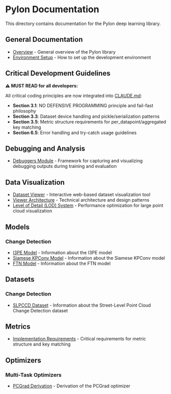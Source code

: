 # Pylon Documentation

This directory contains documentation for the Pylon deep learning library.

## General Documentation

- [Overview](README.md) - General overview of the Pylon library
- [Environment Setup](environment_setup.md) - How to set up the development environment

## Critical Development Guidelines

**⚠️ MUST READ for all developers:**

All critical coding principles are now integrated into [CLAUDE.md](../CLAUDE.md):
- **Section 3.1**: NO DEFENSIVE PROGRAMMING principle and fail-fast philosophy  
- **Section 3.3**: Dataset device handling and pickle/serialization patterns
- **Section 3.5**: Metric structure requirements for per_datapoint/aggregated key matching
- **Section 6.5**: Error handling and try-catch usage guidelines

## Debugging and Analysis

- [Debuggers Module](debuggers/README.md) - Framework for capturing and visualizing debugging outputs during training and evaluation

## Data Visualization

- [Dataset Viewer](data/viewer/viewer_doc.md) - Interactive web-based dataset visualization tool
- [Viewer Architecture](data/viewer/architecture.md) - Technical architecture and design patterns
- [Level of Detail (LOD) System](data/viewer/lod_system.md) - Performance optimization for large point cloud visualization

## Models

### Change Detection

- [I3PE Model](models/change_detection/i3pe.md) - Information about the I3PE model
- [Siamese KPConv Model](models/change_detection/siamese_kpconv.md) - Information about the Siamese KPConv model
- [FTN Model](models/change_detection/ftn.md) - Information about the FTN model

## Datasets

### Change Detection

- [SLPCCD Dataset](datasets/change_detection/slpccd.md) - Information about the Street-Level Point Cloud Change Detection dataset

## Metrics

- [Implementation Requirements](metrics/implementation_requirements.md) - Critical requirements for metric structure and key matching

## Optimizers

### Multi-Task Optimizers

- [PCGrad Derivation](optimizers/multi_task_optimizers/pcgrad_derivation.md) - Derivation of the PCGrad optimizer
